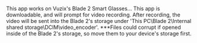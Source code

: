 This app works on Vuzix's Blade 2 Smart Glasses...
This app is downloadable, and will prompt for video recording. After recording, the video will be sent into the Blade 2's storage under 'This PC\Blade 2\Internal shared storage\DCIM\video_encoder'. 
***Files could corrupt if opened inside of the Blade 2's storage, so move them to your device's storage first.
